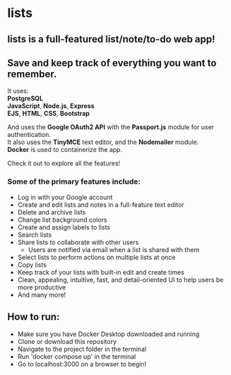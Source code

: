 # **lists**

## **lists is a full-featured list/note/to-do web app!** 
## **Save and keep track of everything you want to remember**.

It uses:  
**PostgreSQL**   
**JavaScript**, **Node.js**, **Express**   
**EJS**, **HTML**, **CSS**, **Bootstrap**  

And uses the **Google OAuth2 API** with the **Passport.js** module for user authentication.  
It also uses the **TinyMCE** text editor, and the **Nodemailer** module.  
**Docker** is used to containerize the app.  

Check it out to explore all the features!

### **Some of the primary features include:**
- Log in with your Google account
- Create and edit lists and notes in a full-feature text editor
- Delete and archive lists
- Change list background colors
- Create and assign labels to lists
- Search lists
- Share lists to collaborate with other users
    - Users are notified via email when a list is shared with them
- Select lists to perform actions on multiple lists at once
- Copy lists
- Keep track of your lists with built-in edit and create times
- Clean, appealing, intuitive, fast, and detail-oriented UI to help users be more productive
- And many more!

## **How to run**:  
- Make sure you have Docker Desktop downloaded and running
- Clone or download this repository
- Navigate to the project folder in the terminal
- Run 'docker compose up' in the terminal
- Go to localhost:3000 on a browser to begin!